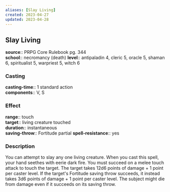 ```yaml
---
aliases: [Slay Living]
created: 2023-04-27
updated: 2023-04-28
---
```


## Slay Living

**source**:: PRPG Core Rulebook pg. 344  
**school**:: necromancy (death)
**level**:: antipaladin 4, cleric 5, oracle 5, shaman 6, spiritualist 5, warpriest 5, witch 6

### Casting

**casting-time**:: 1 standard action  
**components**:: V, S

### Effect

**range**:: touch  
**target**:: living creature touched  
**duration**:: instantaneous  
**saving-throw**:: Fortitude partial
**spell-resistance**:: yes

### Description

You can attempt to slay any one living creature. When you cast this spell, your hand seethes with eerie dark fire. You must succeed on a melee touch attack to touch the target. The target takes 12d6 points of damage + 1 point per caster level. If the target's Fortitude saving throw succeeds, it instead takes 3d6 points of damage + 1 point per caster level. The subject might die from damage even if it succeeds on its saving throw.
